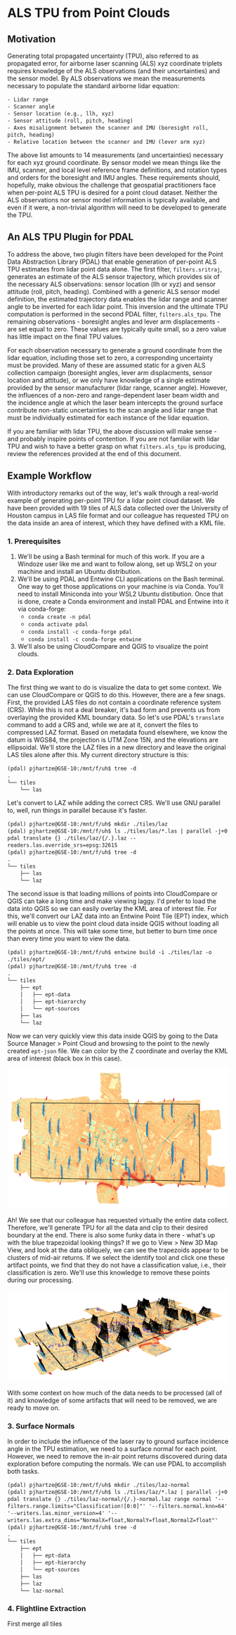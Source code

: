 # ALS TPU from Point Clouds

## Motivation

Generating total propagated uncertainty (TPU), also referred to as propagated error, for airborne laser scanning (ALS) xyz coordinate triplets requires knowledge of the ALS observations (and their uncertainties) and the sensor model. By ALS observations we mean the measurements necessary to populate the standard airborne lidar equation: 

    - Lidar range
    - Scanner angle
    - Sensor location (e.g., llh, xyz)
    - Sensor attitude (roll, pitch, heading)
    - Axes misalignment between the scanner and IMU (boresight roll, pitch, heading)
    - Relative location between the scanner and IMU (lever arm xyz)

The above list amounts to 14 measurements (and uncertainties) necessary for each xyz ground coordinate. By sensor model we mean things like the IMU, scanner, and local level reference frame definitions, and rotation types and orders for the boresight and IMU angles. These requirements should, hopefully, make obvious the challenge that geospatial practitioners face when per-point ALS TPU is desired for a point cloud dataset. Neither the ALS observations nor sensor model information is typically available, and even if it were, a non-trivial algorithm will need to be developed to generate the TPU.

## An ALS TPU Plugin for PDAL

To address the above, two plugin filters have been developed for the Point Data Abstraction Library (PDAL) that enable generation of per-point ALS TPU estimates from lidar point data alone. The first filter, `filters.sritraj`, generates an estimate of the ALS sensor trajectory, which provides six of the necessary ALS observations: sensor location (llh or xyz) and sensor attitude (roll, pitch, heading). Combined with a generic ALS sensor model definition, the estimated trajectory data enables the lidar range and scanner angle to be inverted for each lidar point. This inversion and the ultimate TPU computation is performed in the second PDAL filter, `filters.als_tpu`. The remaining observations - boresight angles and lever arm displacements - are set equal to zero. These values are typically quite small, so a zero value has little impact on the final TPU values.

For each observation necessary to generate a ground coordinate from the lidar equation, including those set to zero, a corresponding uncertainty must be provided. Many of these are assumed static for a given ALS collection campaign (boresight angles, lever arm displacments, sensor location and attitude), or we only have knowledge of a single estimate provided by the sensor manufacturer (lidar range, scanner angle). However, the influences of a non-zero and range-dependent laser beam width and the incidence angle at which the laser beam intercepts the ground surface contribute non-static uncertainties to the scan angle and lidar range that must be individually estimated for each instance of the lidar equation. 

If you are familiar with lidar TPU, the above discussion will make sense - and probably inspire points of contention. If you are not familiar with lidar TPU and wish to have a better grasp on what `filters.als_tpu` is producing, review the references provided at the end of this document.

## Example Workflow

With introductory remarks out of the way, let's walk through a real-world example of generating per-point TPU for a lidar point cloud dataset. We have been provided with 19 tiles of ALS data collected over the University of Houston campus in LAS file format and our colleague has requested TPU on the data inside an area of interest, which they have defined with a KML file. 

### 1. Prerequisites

1. We'll be using a Bash terminal for much of this work. If you are a Windoze user like me and want to follow along, set up WSL2 on your machine and install an Ubuntu distribution.
2. We'll be using PDAL and Entwine CLI applications on the Bash terminal. One way to get those applications on your machine is via Conda. You'll need to install Miniconda into your WSL2 Ubuntu distibution. Once that is done, create a Conda environment and install PDAL and Entwine into it via conda-forge: 
    - `conda create -n pdal`
    - `conda activate pdal`
    - `conda install -c conda-forge pdal`
    - `conda install -c conda-forge entwine`
3. We'll also be using CloudCompare and QGIS to visualize the point clouds.

### 2. Data Exploration

The first thing we want to do is visualize the data to get some context. We can use CloudCompare or QGIS to do this. However, there are a few snags.  First, the provided LAS files do not contain a coordinate reference system (CRS). While this is not a deal breaker, it's bad form and prevents us from overlaying the provided KML boundary data. So let's use PDAL's `translate` command to add a CRS and, while we are at it, convert the files to compressed LAZ format. Based on metadata found elsewhere, we know the datum is WGS84, the projection is UTM Zone 15N, and the elevations are ellipsoidal. We'll store the LAZ files in a new directory and leave the original LAS tiles alone after this. My current directory structure is this:

```
(pdal) pjhartze@GSE-10:/mnt/f/uh$ tree -d
.
└── tiles
    └── las
```

Let's convert to LAZ while adding the correct CRS. We'll use GNU parallel to, well, run things in parallel because it's faster.

```
(pdal) pjhartze@GSE-10:/mnt/f/uh$ mkdir ./tiles/laz
(pdal) pjhartze@GSE-10:/mnt/f/uh$ ls ./tiles/las/*.las | parallel -j+0 pdal translate {} ./tiles/laz/{/.}.laz --readers.las.override_srs=epsg:32615
(pdal) pjhartze@GSE-10:/mnt/f/uh$ tree -d
.
└── tiles
    ├── las
    └── laz
```

The second issue is that loading millions of points into CloudCompare or QGIS can take a long time and make viewing laggy. I'd prefer to load the data into QGIS so we can easily overlay the KML area of interest file. For this, we'll convert our LAZ data into an Entwine Point Tile (EPT) index, which will enable us to view the point cloud data inside QGIS without loading all the points at once. This will take some time, but better to burn time once than every time you want to view the data.

```
(pdal) pjhartze@GSE-10:/mnt/f/uh$ entwine build -i ./tiles/laz -o ./tiles/ept/
(pdal) pjhartze@GSE-10:/mnt/f/uh$ tree -d
.
└── tiles
    ├── ept
    │   ├── ept-data
    │   ├── ept-hierarchy
    │   └── ept-sources
    ├── las
    └── laz
```

Now we can very quickly view this data inside QGIS by going to the Data Source Manager > Point Cloud and browsing to the point to the newly created `ept-json` file. We can color by the Z coordinate and overlay the KML area of interest (black box in this case).

![](img/cloud-aoi-elevation.png)

Ah! We see that our colleague has requested virtually the entire data collect. Therefore, we'll generate TPU for all the data and clip to their desired boundary at the end. There is also some funky data in there - what's up with the blue trapezoidal looking things? If we go to View > New 3D Map View, and look at the data obliquely, we can see the trapezoids appear to be clusters of mid-air returns. If we select the identify tool and click one these artifact points, we find that they do not have a classification value, i.e., their classification is zero. We'll use this knowledge to remove these points during our processing.

![](img/cloud-aoi-elevation-oblique.png)

With some context on how much of the data needs to be processed (all of it) and knowledge of some artifacts that will need to be removed, we are ready to move on. 

### 3. Surface Normals

In order to include the influence of the laser ray to ground surface incidence angle in the TPU estimation, we need to a surface normal for each point. However, we need to remove the in-air point returns discovered during data exploration before computing the normals. We can use PDAL to accomplish both tasks.

```
(pdal) pjhartze@GSE-10:/mnt/f/uh$ mkdir ./tiles/laz-normal
(pdal) pjhartze@GSE-10:/mnt/f/uh$ ls ./tiles/laz/*.laz | parallel -j+0 pdal translate {} ./tiles/laz-normal/{/.}-normal.laz range normal '--filters.range.limits="Classification![0:0]"' '--filters.normal.knn=64' '--writers.las.minor_version=4' '--writers.las.extra_dims="NormalX=float,NormalY=float,NormalZ=float"'
(pdal) pjhartze@GSE-10:/mnt/f/uh$ tree -d
.
└── tiles
    ├── ept
    │   ├── ept-data
    │   ├── ept-hierarchy
    │   └── ept-sources
    ├── las
    ├── laz
    └── laz-normal
```

### 4. Flightline Extraction

First merge all tiles